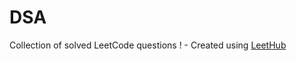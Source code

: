 # DSA
Collection of solved LeetCode questions ! - Created using [LeetHub](https://github.com/QasimWani/LeetHub)
